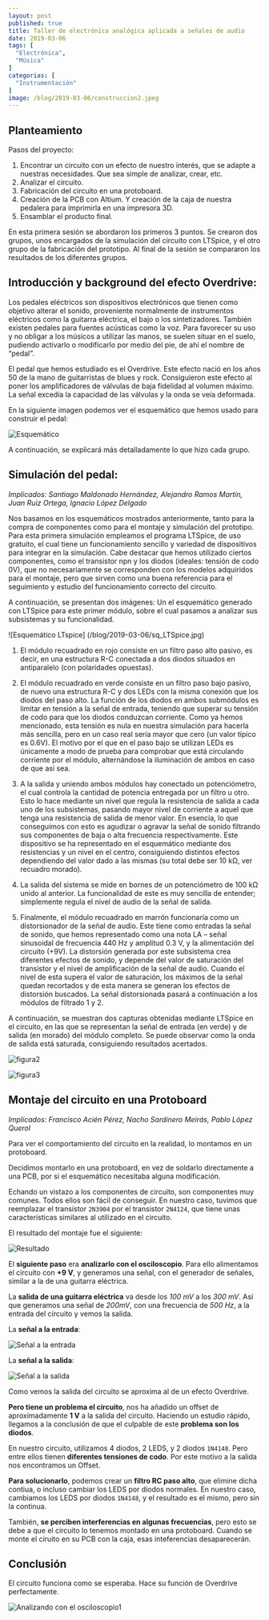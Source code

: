 ```yaml
---
layout: post
published: true
title: Taller de electrónica analógica aplicada a señales de audio
date: 2019-03-06
tags: [
  "Electrónica",
  "Música"
]
categorias: [
  "Instrumentación"
]
image: /blog/2019-03-06/construccion2.jpeg
---
```


 




## Planteamiento

Pasos del proyecto:

1. Encontrar un circuito con un efecto de nuestro interés, que se adapte a nuestras necesidades. Que sea simple de analizar, crear, etc.
2. Analizar el circuito.
3. Fabricación del circuito en una protoboard.
4. Creación de la PCB con Altium. Y creación de la caja de nuestra pedalera para imprimirla en una impresora 3D.
5. Ensamblar el producto final.

En esta primera sesión se abordaron los primeros 3 puntos. Se crearon dos grupos, unos encargados de la simulación del circuito con LTSpice, y el otro grupo de la fabricación del prototipo. Al final de la sesión se compararon los resultados de los diferentes grupos.


## Introducción y background del efecto Overdrive:

Los pedales eléctricos son dispositivos electrónicos que tienen como objetivo alterar el sonido, proveniente normalmente de instrumentos eléctricos como la guitarra eléctrica, el bajo o los sintetizadores. También existen pedales para fuentes acústicas como la voz. Para favorecer su uso y no obligar a los músicos a utilizar las manos, se suelen situar en el suelo, pudiendo activarlo o modificarlo por medio del pie, de ahí el nombre de “pedal”. 

El pedal que hemos estudiado es el Overdrive. Este efecto nació en los años 50 de la mano de guitarristas de blues y rock. Consiguieron este efecto al poner los amplificadores de válvulas de baja fidelidad al volumen máximo. La señal excedía la capacidad de las válvulas y la onda se veía deformada. 

En la siguiente imagen podemos ver el esquemático que hemos usado para construir el pedal:

![Esquemático](/blog/2019-03-06/esquematico.jpeg)


A continuación, se explicará más detalladamente lo que hizo cada grupo.


## Simulación del pedal: 
*Implicados: Santiago Maldonado Hernández, Alejandro Ramos Martín, Juan Ruiz Ortega, Ignacio López Delgado*

Nos basamos en los esquemáticos mostrados anteriormente, tanto para la compra de componentes como para el montaje y simulación del prototipo. Para esta primera simulación empleamos el programa LTSpice, de uso gratuito, el cual tiene un funcionamiento sencillo y variedad de dispositivos para integrar en la simulación. Cabe destacar que hemos utilizado ciertos componentes, como el transistor npn y los diodos (ideales: tensión de codo 0V), que no necesariamente se corresponden con los modelos adquiridos para el montaje, pero que sirven como una buena referencia para el seguimiento y estudio del funcionamiento correcto del circuito.

A continuación, se presentan dos imágenes: Un  el esquemático generado con LTSpice para este primer módulo, sobre el cual pasamos a analizar sus subsistemas y su funcionalidad.


![Esquemático LTspice] (/blog/2019-03-06/sq_LTSpice.jpg)


1. El módulo recuadrado en rojo consiste en un filtro paso alto pasivo, es decir, en una estructura R-C conectada a dos diodos situados en antiparalelo (con polaridades opuestas).

2. El módulo recuadrado en verde consiste en un filtro paso bajo pasivo, de nuevo una estructura R-C y dos LEDs con la misma conexión que los diodos del paso alto.
La función de los diodos en ambos submódulos es limitar en tensión a la señal de entrada, teniendo que superar su tensión de codo para que los diodos conduzcan corriente. Como ya hemos mencionado, esta tensión es nula en nuestra simulación para hacerla más sencilla, pero en un caso real sería mayor que cero (un valor típico es 0.6V). El motivo por el que en el paso bajo se utilizan LEDs es únicamente a modo de prueba para comprobar que está circulando corriente por el módulo, alternándose la iluminación de ambos en caso de que así sea.

3. A la salida y uniendo ambos módulos hay conectado un potenciómetro, el cual controla la cantidad de potencia entregada por un filtro u otro. Esto lo hace mediante un nivel que regula la resistencia de salida a cada uno de los subsistemas, pasando mayor nivel de corriente a aquel que tenga una resistencia de salida de menor valor. En esencia, lo que conseguimos con esto es agudizar o agravar la señal de sonido filtrando sus componentes de baja o alta frecuencia respectivamente. Este dispositivo se ha representado en el esquemático mediante dos resistencias y un nivel en el centro, consiguiendo distintos efectos dependiendo del valor dado a las mismas (su total debe ser 10 kΩ, ver recuadro morado).

4. La salida del sistema se mide en bornes de un potenciómetro de 100 kΩ unido al anterior. La funcionalidad de este es muy sencilla de entender; simplemente regula el nivel de audio de la señal de salida.

5. Finalmente, el módulo recuadrado en marrón funcionaría como un distorsionador de la señal de audio. Este tiene como entradas la señal de sonido, que hemos representado como una nota LA – señal sinusoidal de frecuencia 440 Hz y amplitud 0.3 V, y la alimentación del circuito (+9V). La distorsión generada por este subsistema crea diferentes efectos de sonido, y depende del valor de saturación del transistor y el nivel de amplificación de la señal de audio. Cuando el nivel de esta supera el valor de saturación, los máximos de la señal quedan recortados y de esta manera se generan los efectos de distorsión buscados. La señal distorsionada pasará a continuación a los módulos de filtrado 1 y 2.

A continuación, se muestran dos capturas obtenidas mediante LTSpice en el circuito, en las que se representan la señal de entrada (en verde) y de salida (en morado) del módulo completo. Se puede observar como la onda de salida está saturada, consiguiendo resultados acertados. 


![figura2](/blog/2019-03-06/figura2.jpg)



![figura3](/blog/2019-03-06/figura3.jpg)


## Montaje del circuito en una Protoboard

*Implicados: Francisco Acién Pérez, Nacho Sardinero Meirás, Pablo López Querol*

Para ver el comportamiento del circuito en la realidad, lo montamos en un protoboard.

Decidimos montarlo en una protoboard, en vez de soldarlo directamente a una PCB, por si el esquemático necesitaba alguna modificación.

Echando un vistazo a los componentes de circuito, son componentes muy comunes. Todos ellos son fácil de conseguir. En nuestro caso, tuvimos que reemplazar el transistor `2N3904` por el transistor `2N4124`, que tiene unas características similares al utilizado en el circuito.

El resultado del montaje fue el siguiente:

![Resultado](/blog/2019-03-06/resultado.jpg)

El **siguiente paso** era **analizarlo con el osciloscopio**. Para ello alimentamos el circuito con **+9 V**, y generamos una señal, con el generador de señales, similar a la de una guitarra eléctrica.

La **salida de una guitarra eléctrica** va desde los *100 mV* a los *300 mV*. Así que generamos una señal de *200mV*, con una frecuencia de *500 Hz*, a la entrada del circuito y vemos la salida.

La **señal a la entrada**:

![Señal a la entrada](/blog/2019-03-06/entrada.jpeg)

La **señal a la salida**:

![Señal a la salida](/blog/2019-03-06/salida.jpeg)

Como vemos la salida del circuito se aproxima al de un efecto Overdrive.

**Pero tiene un problema el circuito**, nos ha añadido un offset de  aproximadamente **1 V** a la salida del circuito. Haciendo un estudio rápido, llegamos a la conclusión de que el culpable de este **problema son los diodos**.

En nuestro circuito, utilizamos 4 diodos, 2 LEDS, y 2 diodos `1N4148`. Pero entre ellos tienen **diferentes tensiones de codo**. Por este motivo a la salida nos encontramos un Offset.

**Para solucionarlo**, podemos crear un **filtro RC paso alto**, que elimine dicha contiua, o incluso cambiar los LEDS por diodos normales. En nuestro caso, cambiamos los LEDS por diodos `1N4148`, y el resultado es el mismo, pero sin la continua.

También, **se perciben interferencias en algunas frecuencias**, pero esto se debe a que el circuito lo tenemos montado en una protoboard. Cuando se monte el ciruito en su PCB con la caja, esas inteferencias desaparecerán.

## Conclusión

El circuito funciona como se esperaba. Hace su función de Overdrive perfectamente.

![Analizando con el osciloscopio1](/blog/2019-03-06/analizando1.jpg)





